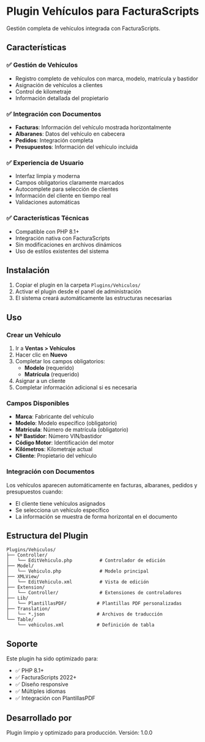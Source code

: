 # Plugin Vehículos para FacturaScripts

Gestión completa de vehículos integrada con FacturaScripts.

## Características

### ✅ Gestión de Vehículos
- Registro completo de vehículos con marca, modelo, matrícula y bastidor
- Asignación de vehículos a clientes
- Control de kilometraje
- Información detallada del propietario

### ✅ Integración con Documentos
- **Facturas**: Información del vehículo mostrada horizontalmente
- **Albaranes**: Datos del vehículo en cabecera
- **Pedidos**: Integración completa
- **Presupuestos**: Información del vehículo incluida

### ✅ Experiencia de Usuario
- Interfaz limpia y moderna
- Campos obligatorios claramente marcados
- Autocomplete para selección de clientes
- Información del cliente en tiempo real
- Validaciones automáticas

### ✅ Características Técnicas
- Compatible con PHP 8.1+
- Integración nativa con FacturaScripts
- Sin modificaciones en archivos dinámicos
- Uso de estilos existentes del sistema

## Instalación

1. Copiar el plugin en la carpeta `Plugins/Vehiculos/`
2. Activar el plugin desde el panel de administración
3. El sistema creará automáticamente las estructuras necesarias

## Uso

### Crear un Vehículo
1. Ir a **Ventas > Vehículos**
2. Hacer clic en **Nuevo**
3. Completar los campos obligatorios:
   - **Modelo** (requerido)
   - **Matrícula** (requerido)
4. Asignar a un cliente
5. Completar información adicional si es necesaria

### Campos Disponibles
- **Marca**: Fabricante del vehículo
- **Modelo**: Modelo específico (obligatorio)
- **Matrícula**: Número de matrícula (obligatorio)
- **Nº Bastidor**: Número VIN/bastidor
- **Código Motor**: Identificación del motor
- **Kilómetros**: Kilometraje actual
- **Cliente**: Propietario del vehículo

### Integración con Documentos
Los vehículos aparecen automáticamente en facturas, albaranes, pedidos y presupuestos cuando:
- El cliente tiene vehículos asignados
- Se selecciona un vehículo específico
- La información se muestra de forma horizontal en el documento

## Estructura del Plugin

```
Plugins/Vehiculos/
├── Controller/
│   └── EditVehiculo.php          # Controlador de edición
├── Model/
│   └── Vehiculo.php              # Modelo principal
├── XMLView/
│   └── EditVehiculo.xml          # Vista de edición
├── Extension/
│   └── Controller/               # Extensiones de controladores
├── Lib/
│   └── PlantillasPDF/           # Plantillas PDF personalizadas
├── Translation/
│   └── *.json                   # Archivos de traducción
└── Table/
    └── vehiculos.xml            # Definición de tabla

```

## Soporte

Este plugin ha sido optimizado para:
- ✅ PHP 8.1+
- ✅ FacturaScripts 2022+
- ✅ Diseño responsive
- ✅ Múltiples idiomas
- ✅ Integración con PlantillasPDF

## Desarrollado por

Plugin limpio y optimizado para producción.
Versión: 1.0.0